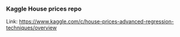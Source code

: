 ### Kaggle House prices repo

Link: https://www.kaggle.com/c/house-prices-advanced-regression-techniques/overview

